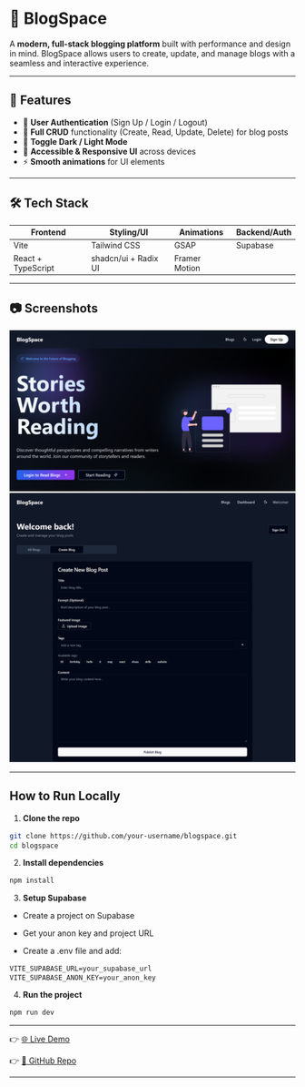 # 📘 BlogSpace

A **modern, full-stack blogging platform** built with performance and design in mind. BlogSpace allows users to create, update, and manage blogs with a seamless and interactive experience.

---

## 🚀 Features

- 🔐 **User Authentication** (Sign Up / Login / Logout)
- 📝 **Full CRUD** functionality (Create, Read, Update, Delete) for blog posts
- 🌙 **Toggle Dark / Light Mode**
- 🎨 **Accessible & Responsive UI** across devices
- ⚡ **Smooth animations** for UI elements

---

## 🛠️ Tech Stack

| Frontend        | Styling/UI                  | Animations             | Backend/Auth |
|-----------------|-----------------------------|-------------------------|---------------|
| Vite            | Tailwind CSS                | GSAP                    | Supabase      |
| React + TypeScript | shadcn/ui + Radix UI     | Framer Motion           |               |

---

## 📷 Screenshots

![Homepage](./public//screenshots/HomepageSS.png)
![Create Blog Page](./public//screenshots/Creteblogpage.png)

---

## How to Run Locally

1. **Clone the repo**
```bash
git clone https://github.com/your-username/blogspace.git
cd blogspace
```

2. **Install dependencies**
```bash
npm install
```

3. **Setup Supabase**

- Create a project on Supabase

- Get your anon key and project URL

- Create a .env file and add:
```
VITE_SUPABASE_URL=your_supabase_url
VITE_SUPABASE_ANON_KEY=your_anon_key
```
4. **Run the project**
```bash
npm run dev
```

---

👉 <a href="https://blogspacedotcom.vercel.app/" target="_blank">🌐 Live Demo</a>

👉 <a href="https://github.com/Rupa30/BlogSpace" target="_blank">🔖 GitHub Repo</a>

---